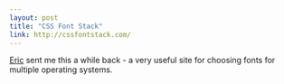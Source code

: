 ```yaml
---
layout: post
title: "CSS Font Stack"
link: http://cssfontstack.com/
---
```


[Eric](http://erichatesyou.com/) sent me this a while back - a very useful
site for choosing fonts for multiple operating systems.

